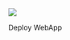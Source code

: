 <a href="https://azuredeploy.net/?repository=https://github.com/szympulka/AzureARM/tree/master/WebApp" target="_blank">
    <img src="http://azuredeploy.net/deploybutton.png"/>
</a>

Deploy WebApp
